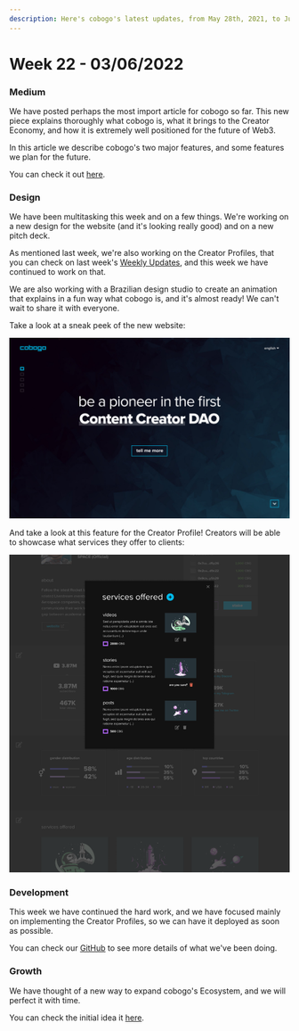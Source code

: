 ```yaml
---
description: Here's cobogo's latest updates, from May 28th, 2021, to June 3rd, 2022
---
```


# Week 22 - 03/06/2022

### Medium

We have posted perhaps the most import article for cobogo so far. This new piece explains thoroughly what cobogo is, what it brings to the Creator Economy, and how it is extremely well positioned for the future of Web3.

In this article we describe cobogo's two major features, and some features we plan for the future.

You can check it out [here](https://medium.com/@cobogosocial/discover-cobogo-web3-creator-monetization-965ff70732b8).

### Design

We have been multitasking this week and on a few things. We're working on a new design for the website (and it's looking really good) and on a new pitch deck.

As mentioned last week, we're also working on the Creator Profiles, that you can check on last week's [Weekly Updates](week-21-27-05-2022.md), and this week we have continued to work on that.

We are also working with a Brazilian design studio to create an animation that explains in a fun way what cobogo is, and it's almost ready! We can't wait to share it with everyone.

Take a look at a sneak peek of the new website:

![](<../../.gitbook/assets/Home - Main fold - Desktop.png>)

And take a look at this feature for the Creator Profile! Creators will be able to showcase what services they offer to clients:

![](<../../.gitbook/assets/4-Profile v3 - Modal - Services Offered - List (1) (2).png>)

### Development

This week we have continued the hard work, and we have focused mainly on implementing the Creator Profiles, so we can have it deployed as soon as possible.

You can check our [GitHub](https://github.com/cobogo-social) to see more details of what we've been doing.

### Growth

We have thought of a new way to expand cobogo's Ecosystem, and we will perfect it with time.

You can check the initial idea it [here](broken-reference).
